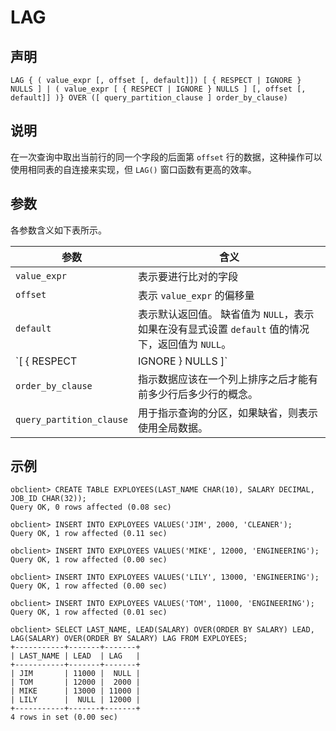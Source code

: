 LAG 
========================



声明 
-----------------------

```unknow
LAG { ( value_expr [, offset [, default]]) [ { RESPECT | IGNORE } NULLS ] | ( value_expr [ { RESPECT | IGNORE } NULLS ] [, offset [, default]] )} OVER ([ query_partition_clause ] order_by_clause)
```



说明 
-----------------------

在一次查询中取出当前行的同一个字段的后面第 `offset` 行的数据，这种操作可以使用相同表的自连接来实现，但 `LAG()` 窗口函数有更高的效率。

参数 
-----------------------

各参数含义如下表所示。


|                参数                |                                      含义                                       |
|----------------------------------|-------------------------------------------------------------------------------|
| `value_expr`                     | 表示要进行比对的字段                                                                    |
| `offset`                         | 表示 `value_expr` 的偏移量                                                          |
| `default`                        | 表示默认返回值。 缺省值为 `NULL`，表示如果在没有显式设置 `default` 值的情况下，返回值为 `NULL`。 |
| `[ { RESPECT | IGNORE } NULLS ]` | 表示是否考虑 `NULL` 值。 缺省值为 `RESPECT NULLS`，表示考虑 `NULL` 值。          |
| `order_by_clause`                | 指示数据应该在一个列上排序之后才能有前多少行后多少行的概念。                                                |
| `query_partition_clause`         | 用于指示查询的分区，如果缺省，则表示使用全局数据。                                                     |



示例 
-----------------------

```unknow
obclient> CREATE TABLE EXPLOYEES(LAST_NAME CHAR(10), SALARY DECIMAL, JOB_ID CHAR(32));
Query OK, 0 rows affected (0.08 sec)

obclient> INSERT INTO EXPLOYEES VALUES('JIM', 2000, 'CLEANER');
Query OK, 1 row affected (0.11 sec)

obclient> INSERT INTO EXPLOYEES VALUES('MIKE', 12000, 'ENGINEERING');
Query OK, 1 row affected (0.00 sec)

obclient> INSERT INTO EXPLOYEES VALUES('LILY', 13000, 'ENGINEERING');
Query OK, 1 row affected (0.00 sec)

obclient> INSERT INTO EXPLOYEES VALUES('TOM', 11000, 'ENGINEERING');
Query OK, 1 row affected (0.01 sec)

obclient> SELECT LAST_NAME, LEAD(SALARY) OVER(ORDER BY SALARY) LEAD, LAG(SALARY) OVER(ORDER BY SALARY) LAG FROM EXPLOYEES;
+-----------+-------+-------+
| LAST_NAME | LEAD  | LAG   |
+-----------+-------+-------+
| JIM       | 11000 |  NULL |
| TOM       | 12000 |  2000 |
| MIKE      | 13000 | 11000 |
| LILY      |  NULL | 12000 |
+-----------+-------+-------+
4 rows in set (0.00 sec)
```


